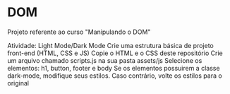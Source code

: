 # DOM
Projeto referente ao curso "Manipulando o DOM"

Atividade: Light Mode/Dark Mode
Crie uma estrutura básica de projeto front-end (HTML, CSS e JS)
Copie o HTML e o CSS deste repositório
Crie um arquivo chamado scripts.js na sua pasta assets/js
Selecione os elementos: h1, button, footer e body
Se os elementos possuirem a classe dark-mode, modifique seus estilos. Caso contrário, volte os estilos para o original
